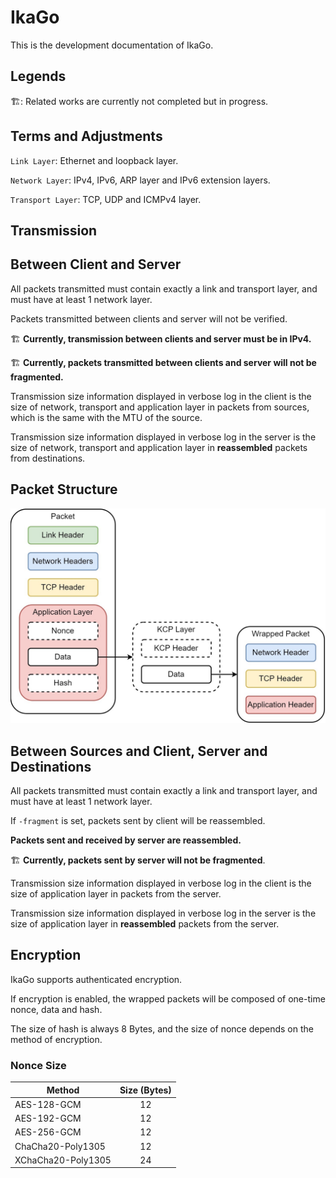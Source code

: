 # IkaGo

This is the development documentation of IkaGo.

## Legends

🏗️: Related works are currently not completed but in progress.

## Terms and Adjustments

`Link Layer`: Ethernet and loopback layer.

`Network Layer`: IPv4, IPv6, ARP layer and IPv6 extension layers.

`Transport Layer`: TCP, UDP and ICMPv4 layer.

## Transmission

## Between Client and Server

All packets transmitted must contain exactly a link and transport layer, and must have at least 1 network layer.

Packets transmitted between clients and server will not be verified.

🏗️ **Currently, transmission between clients and server must be in IPv4.**

🏗️ **Currently, packets transmitted between clients and server will not be fragmented.**

Transmission size information displayed in verbose log in the client is the size of network, transport and application layer in packets from sources, which is the same with the MTU of the source.

Transmission size information displayed in verbose log in the server is the size of network, transport and application layer in **reassembled** packets from destinations.

## Packet Structure

<p align="center">
  <img src="/assets/packet.jpg" alt="packet">
</p>

## Between Sources and Client, Server and Destinations

All packets transmitted must contain exactly a link and transport layer, and must have at least 1 network layer.

If `-fragment` is set, packets sent by client will be reassembled.

**Packets sent and received by server are reassembled.**

🏗️ **Currently, packets sent by server will not be fragmented**.

Transmission size information displayed in verbose log in the client is the size of application layer in packets from the server.

Transmission size information displayed in verbose log in the server is the size of application layer in **reassembled** packets from the server.

## Encryption

IkaGo supports authenticated encryption.

If encryption is enabled, the wrapped packets will be composed of one-time nonce, data and hash.

The size of hash is always 8 Bytes, and the size of nonce depends on the method of encryption.

### Nonce Size

| Method      | Size (Bytes) |
| ----------- | :---: |
| AES-128-GCM | 12 |
| AES-192-GCM | 12 |
| AES-256-GCM | 12 |
| ChaCha20-Poly1305 | 12 |
| XChaCha20-Poly1305 | 24 |
